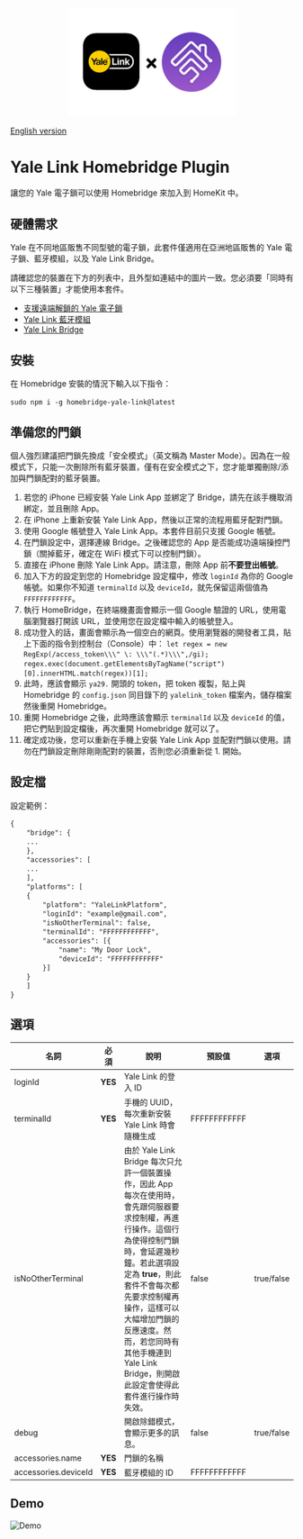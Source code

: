 <p align="center">
<img src="./logo.png" width="300">
</p>


[English version](./README.md)

# Yale Link Homebridge Plugin

讓您的 Yale 電子鎖可以使用 Homebridge 來加入到 HomeKit 中。

## 硬體需求

Yale 在不同地區販售不同型號的電子鎖，此套件僅適用在亞洲地區販售的 Yale 電子鎖、藍牙模組，以及 Yale Link Bridge。

請確認您的裝置在下方的列表中，且外型如連結中的圖片一致。您必須要「同時有以下三種裝置」才能使用本套件。

* [支援遠端解鎖的 Yale 電子鎖](https://www.yaletaiwanstore.com.tw/product_category/yale-link)
* [Yale Link 藍牙模組](https://www.yalehome.co.in/en/products/products-categories/smart-products/accessories/yale-link-bluetooth-module/)
* [Yale Link Bridge](https://www.yaletaiwanstore.com.tw/products/yale-link-bridge/)

## 安裝

在 Homebridge 安裝的情況下輸入以下指令：

`sudo npm i -g homebridge-yale-link@latest`

## 準備您的門鎖

個人強烈建議把門鎖先換成「安全模式」（英文稱為 Master Mode）。因為在一般模式下，只能一次刪除所有藍牙裝置，僅有在安全模式之下，您才能單獨刪除/添加與門鎖配對的藍牙裝置。

1. 若您的 iPhone 已經安裝 Yale Link App 並綁定了 Bridge，請先在該手機取消綁定，並且刪除 App。
2. 在 iPhone 上重新安裝 Yale Link App，然後以正常的流程用藍牙配對門鎖。
3. 使用 Google 帳號登入 Yale Link App。本套件目前只支援 Google 帳號。
4. 在門鎖設定中，選擇連線 Bridge。之後確認您的 App 是否能成功遠端操控門鎖（關掉藍牙，確定在 WiFi 模式下可以控制門鎖）。
5. 直接在 iPhone 刪除 Yale Link App。請注意，刪除 App 前**不要登出帳號**。
6. 加入下方的設定到您的 Homebridge 設定檔中，修改 `loginId` 為你的 Google 帳號。如果你不知道 `terminalId` 以及 `deviceId`，就先保留這兩個值為 `FFFFFFFFFFFF`。
7. 執行 HomeBridge，在終端機畫面會顯示一個 Google 驗證的 URL，使用電腦瀏覽器打開該 URL，並使用您在設定檔中輸入的帳號登入。
8. 成功登入的話，畫面會顯示為一個空白的網頁。使用瀏覽器的開發者工具，貼上下面的指令到控制台（Console）中：
`let regex = new RegExp(/access_token\\\" \: \\\"(.*)\\\",/gi); regex.exec(document.getElementsByTagName("script")[0].innerHTML.match(regex))[1];`
9. 此時，應該會顯示 `ya29.` 開頭的 token，把 token 複製，貼上與 Homebridge 的 `config.json` 同目錄下的 `yalelink_token` 檔案內，儲存檔案然後重開 Homebridge。
10. 重開 Homebridge 之後，此時應該會顯示 `terminalId` 以及 `deviceId` 的值，把它們貼到設定檔後，再次重開 Homebridge 就可以了。
11. 確定成功後，您可以重新在手機上安裝 Yale Link App 並配對門鎖以使用。請勿在門鎖設定刪除剛剛配對的裝置，否則您必須重新從 1. 開始。

## 設定檔

設定範例：

```
{
    "bridge": {
    ...
    },
    "accessories": [
    ...
    ],
    "platforms": [
    {
        "platform": "YaleLinkPlatform",
        "loginId": "example@gmail.com",
        "isNoOtherTerminal": false,
        "terminalId": "FFFFFFFFFFFF",
        "accessories": [{
            "name": "My Door Lock",
            "deviceId": "FFFFFFFFFFFF"
        }]
    }
    ]
}
```

## 選項

| **名詞** | **必須** | **說明** | **預設值** | **選項** |
|----------------|--------------|-----------|-------------|-------------|
| loginId | **YES** | Yale Link 的登入 ID | 
| terminalId | **YES** | 手機的 UUID，每次重新安裝 Yale Link 時會隨機生成 | FFFFFFFFFFFF |
| isNoOtherTerminal |  | 由於 Yale Link Bridge 每次只允許一個裝置操作，因此 App 每次在使用時，會先跟伺服器要求控制權，再進行操作。這個行為使得控制門鎖時，會延遲幾秒鐘。若此選項設定為 **true**，則此套件不會每次都先要求控制權再操作，這樣可以大幅增加門鎖的反應速度。然而，若您同時有其他手機連到 Yale Link Bridge，則開啟此設定會使得此套件進行操作時失效。 | false | true/false
| debug | | 開啟除錯模式，會顯示更多的訊息。  | false | true/false
| accessories.name | **YES** | 門鎖的名稱 | |
| accessories.deviceId | **YES** | 藍牙模組的 ID | FFFFFFFFFFFF |

## Demo

![Demo](https://i.imgur.com/Crgf7Rm.gif)